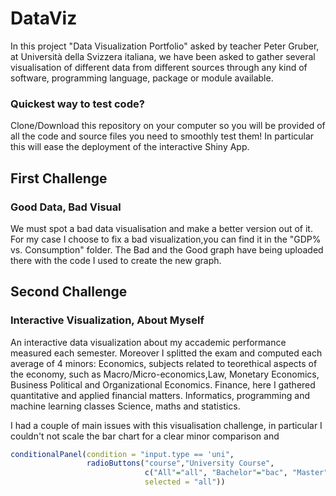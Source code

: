 # DataViz

In this project "Data Visualization Portfolio" asked by teacher Peter Gruber, at Università
della Svizzera italiana, we have been asked to gather several visualisation of different
data from different sources through any kind of software, programming language, package or
module available.

### Quickest way to test code?
Clone/Download this repository on your computer so you will be provided of all the code and source files you need to smoothly test them! In particular this will ease the deployment of the interactive Shiny App.

## First Challenge
### Good Data, Bad Visual
We must spot a bad data visualisation and make a better version out of it.
For my case I choose to fix a bad visualization,you can find it  in the "GDP% vs.
Consumption" folder. The Bad and the Good graph have being uploaded there with the code I used to create the new graph.

## Second Challenge
### Interactive Visualization, About Myself
An interactive data visualization about my accademic performance measured each semester. Moreover I splitted the exam and computed each average of 4 minors:
Economics, subjects related to teorethical aspects of the economy, such as Macro/Micro-economics,Law, Monetary Economics, Business Political and Organizational Economics.
Finance, here I gathered quantitative and applied financial matters.
Informatics, programming and machine learning classes
Science, maths and statistics.

I had a couple of main issues with this visualisation challenge, in particular I couldn't not scale the bar chart for a clear minor comparison and
```r
conditionalPanel(condition = "input.type == 'uni",
                 radioButtons("course","University Course",
                              c("All"="all", "Bachelor"="bac", "Master"="msc"),
                              selected = "all"))
```
